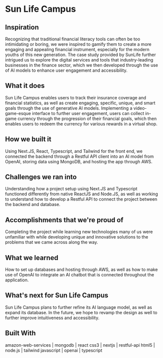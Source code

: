 # Sun Life Campus
## Inspiration
Recognizing that traditional financial literacy tools can often be too intimidating or boring, we were inspired to gamify them to create a more engaging and appealing financial instrument, especially for the modern youths of this new generation. The case study provided by SunLife further intrigued us to explore the digital services and tools that industry-leading businesses in the finance sector, which we then developed through the use of AI models to enhance user engagement and accessibility.

## What it does
Sun Life Campus enables users to track their insurance coverage and financial statistics, as well as create engaging, specific, unique, and smart goals through the use of generative AI models. Implementing a video-game-esque interface to further user engagement, users can collect in-game currency through the progression of their financial goals, which then enables users to redeem the currency for various rewards in a virtual shop.

## How we built it
Using Next.JS, React, Typescript, and Tailwind for the front end, we connected the backend through a Restful API client into an AI model from OpenAI, storing data using MongoDB, and hosting the app through AWS.

## Challenges we ran into
Understanding how a project setup using Next.JS and Typescript functioned differently from native ReactJS and Node.JS, as well as working to understand how to develop a Restful API to connect the project between the backend and database.

## Accomplishments that we're proud of
Completing the project while learning new technologies many of us were unfamiliar with while developing unique and innovative solutions to the problems that we came across along the way.

## What we learned
How to set up databases and hosting through AWS, as well as how to make use of OpenAI to integrate an AI chatbot that is connected throughout the application.

## What's next for Sun Life Campus
Sun Life Campus plans to further refine its AI language model, as well as expand its database. In the future, we hope to revamp the design as well to further improve intuitiveness and accessibility.

## Built With
amazon-web-services | mongodb | react
css3                | nextjs  | restful-api
html5               | node.js | tailwind
javascript          | openai  | typescript
